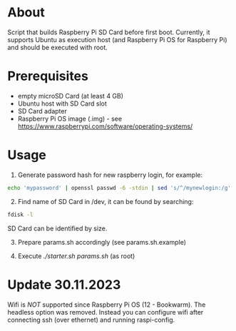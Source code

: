 # About

Script that builds Raspberry Pi SD Card before first boot.
Currently, it supports Ubuntu as execution host (and Raspberry Pi OS for Raspberry Pi) and should be executed with root.

# Prerequisites

- empty microSD Card (at least 4 GB)
- Ubuntu host with SD Card slot 
- SD Card adapter
- Raspberry Pi OS image (.img) - see https://www.raspberrypi.com/software/operating-systems/

# Usage

1. Generate password hash for new raspberry login, for example:

```bash
echo 'mypassword' | openssl passwd -6 -stdin | sed 's/^/mynewlogin:/g'
```

2. Find name of SD Card in /dev, it can be found by searching:

```bash
fdisk -l
```

SD Card can be identified by size.

3. Prepare params.sh accordingly (see params.sh.example)

4. Execute *./starter.sh params.sh* (as root)

# Update 30.11.2023

Wifi is *NOT* supported since Raspberry Pi OS (12 - Bookwarm). 
The headless option was removed.
Instead you can configure wifi after connecting ssh (over ethernet) and running raspi-config.


